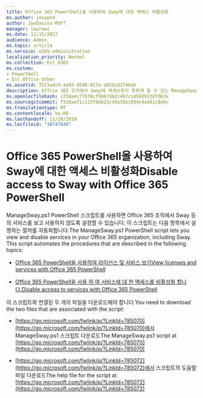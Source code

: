 ```yaml
---
title: Office 365 PowerShell을 사용하여 Sway에 대한 액세스 비활성화
ms.author: josephd
author: JoeDavies-MSFT
manager: laurawi
ms.date: 12/15/2017
audience: Admin
ms.topic: article
ms.service: o365-administration
localization_priority: Normal
ms.collection: Ent_O365
ms.custom:
- PowerShell
- Ent_Office_Other
ms.assetid: 7221a4c9-ae03-4598-81fe-a655c02f40ab
description: Office 365 조직에서 Sway에 액세스하지 못하게 할 수 있는 ManageSway.ps1 PowerShell 스크립트를 다운로드할 수 있는 위치를 알아봅니다.
ms.openlocfilehash: c256a4c77bf6cf9967db2c497c1d942923d7d63e
ms.sourcegitcommit: f316aef1c122f8eb25c43a56bc894c4aa61c8e0c
ms.translationtype: MT
ms.contentlocale: ko-KR
ms.lasthandoff: 11/20/2019
ms.locfileid: "38747640"
---
```

# <a name="disable-access-to-sway-with-office-365-powershell"></a><span data-ttu-id="6f675-103">Office 365 PowerShell을 사용하여 Sway에 대한 액세스 비활성화</span><span class="sxs-lookup"><span data-stu-id="6f675-103">Disable access to Sway with Office 365 PowerShell</span></span>

<span data-ttu-id="6f675-p101">ManageSway.ps1 PowerShell 스크립트를 사용하면 Office 365 조직에서 Sway 등의 서비스를 보고 사용하지 않도록 설정할 수 있습니다. 이 스크립트는 다음 항목에서 설명하는 절차를 자동화합니다.</span><span class="sxs-lookup"><span data-stu-id="6f675-p101">The ManageSway.ps1 PowerShell script lets you view and disable services in your Office 365 organization, including Sway. This script automates the procedures that are described in the following topics:</span></span>
  
- [<span data-ttu-id="6f675-106">Office 365 PowerShell을 사용하여 라이선스 및 서비스 보기</span><span class="sxs-lookup"><span data-stu-id="6f675-106">View licenses and services with Office 365 PowerShell</span></span>](view-licenses-and-services-with-office-365-powershell.md)
    
- [<span data-ttu-id="6f675-107">Office 365 PowerShell을 사용 하 여 서비스에 대 한 액세스를 비활성화 합니다.</span><span class="sxs-lookup"><span data-stu-id="6f675-107">Disable access to services with Office 365 PowerShell</span></span>](disable-access-to-services-with-office-365-powershell.md)
    
<span data-ttu-id="6f675-108">이 스크립트와 연결된 두 개의 파일을 다운로드해야 합니다.</span><span class="sxs-lookup"><span data-stu-id="6f675-108">You need to download the two files that are associated with the script:</span></span>
  
- <span data-ttu-id="6f675-109">[https://go.microsoft.com/fwlink/p/?LinkId=785070](https://go.microsoft.com/fwlink/p/?LinkId=785070)에서 ManageSway.ps1 스크립트 다운로드</span><span class="sxs-lookup"><span data-stu-id="6f675-109">The ManageSway.ps1 script at [https://go.microsoft.com/fwlink/p/?LinkId=785070](https://go.microsoft.com/fwlink/p/?LinkId=785070)</span></span>
    
- <span data-ttu-id="6f675-110">[https://go.microsoft.com/fwlink/p/?LinkId=785072](https://go.microsoft.com/fwlink/p/?LinkId=785072)에서 스크립트의 도움말 파일 다운로드</span><span class="sxs-lookup"><span data-stu-id="6f675-110">The help file for the script at [https://go.microsoft.com/fwlink/p/?LinkId=785072](https://go.microsoft.com/fwlink/p/?LinkId=785072)</span></span>
    

